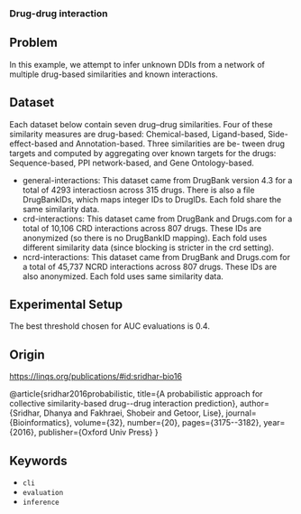 ### Drug-drug interaction


## Problem
In this example, we attempt to infer unknown DDIs from a network of
multiple drug-based similarities and known interactions. 

## Dataset
Each dataset below  contain seven drug–drug similarities. Four of these
similarity measures are drug-based: Chemical-based, Ligand-based,
Side-effect-based and Annotation-based. Three similarities are be-
tween drug targets and computed by aggregating over known targets
for the drugs: Sequence-based, PPI network-based, and Gene
Ontology-based. 

- general-interactions: This dataset came from DrugBank version 4.3 for a total of 4293 interactiosn across 315 drugs.  There is also a file DrugBankIDs, which maps integer IDs to DrugIDs.  Each fold share the same similarity data. 
- crd-interactions: This dataset came from DrugBank and Drugs.com for a total of 10,106 CRD interactions across 807 drugs. These IDs are anonymized (so there is no DrugBankID mapping).  Each fold uses different similarity data (since blocking is stricter in the crd setting).
- ncrd-interactions: This dataset came from DrugBank and Drugs.com for a total of 45,737 NCRD interactions across 807 drugs. These IDs are also anonymized.  Each fold uses same similarity data.  

## Experimental Setup
The best threshold chosen for AUC evaluations is 0.4. 

## Origin
https://linqs.org/publications/#id:sridhar-bio16

@article{sridhar2016probabilistic,
  title={A probabilistic approach for collective similarity-based drug--drug interaction prediction},
  author={Sridhar, Dhanya and Fakhraei, Shobeir and Getoor, Lise},
  journal={Bioinformatics},
  volume={32},
  number={20},
  pages={3175--3182},
  year={2016},
  publisher={Oxford Univ Press}
}

## Keywords

 - `cli`
 - `evaluation`
 - `inference`
